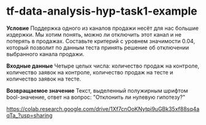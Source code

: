 # tf-data-analysis-hyp-task1-example

**Условие**
Поддержка одного из каналов продажи несёт для нас большие издержки. Мы хотим понять, можно ли отключить этот канал и не потерять в продажах. Составьте критерий с уровнем значимости 0.04, который позволит по данным теста принять решение об отключении выбранного канала продажи.

**Входные данные**
Четыре целых числа: количество продаж на контроле, количество заявок на контроле, количество продаж на тесте и количество заявок на тесте.

**Возвращаемое значение**
Текст, выделенный полужирным шрифтом bool-значение, ответ на вопрос: "Отклонить ли нулевую гипотезу?"

https://colab.research.google.com/drive/1Xf7cnOoKNytpi9uGBk35xf88sq4aqTa_?usp=sharing
